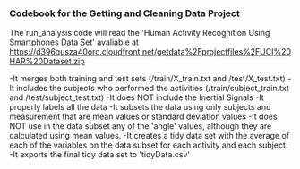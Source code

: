 ### Codebook for the Getting and Cleaning Data Project

The run_analysis code will read the 'Human Activity Recognition Using Smartphones Data Set' avaliable at https://d396qusza40orc.cloudfront.net/getdata%2Fprojectfiles%2FUCI%20HAR%20Dataset.zip 

-It merges both training and test sets (/train/X_train.txt and /test/X_test.txt)
-It includes the subjects who performed the activities (/train/subject_train.txt and /test/subject_test.txt)
-It does NOT include the Inertial Signals
-It properly labels all the data
-It subsets the data using only subjects and measurement that are mean values or standard deviation values
-It does NOT use in the data subset any of the 'angle' values, although they are calculated using mean values.
-It creates a tidy data set with the average of each of the variables on the data subset for each activity and each subject.
-It exports the final tidy data set to 'tidyData.csv'